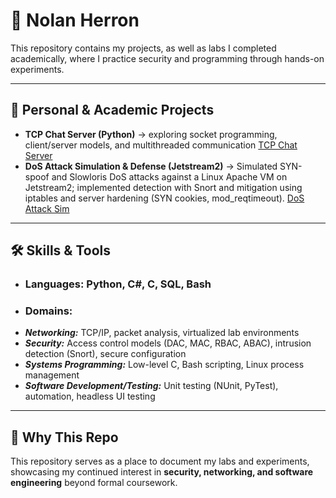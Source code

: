 # 👋 Nolan Herron  

This repository contains my projects, as well as labs I completed academically, where I practice security and programming through hands-on experiments.  

---

## 🏡 Personal & Academic Projects
- **TCP Chat Server (Python)** → exploring socket programming, client/server models, and multithreaded communication  [TCP Chat Server](https://github.com/njherron04/HomeLab/tree/main/Projects/TCP_Server)
- **DoS Attack Simulation & Defense (Jetstream2)** → Simulated SYN-spoof and Slowloris DoS attacks against a Linux Apache VM on Jetstream2; implemented detection with Snort and mitigation using iptables and server hardening (SYN cookies, mod_reqtimeout). [DoS Attack Sim](https://github.com/njherron04/HomeLab/tree/main/Projects/DoS_AttackSim)

---

## 🛠 Skills & Tools
- ### Languages: Python, C#, C, SQL, Bash  
- ### Domains:
- ***Networking:*** TCP/IP, packet analysis, virtualized lab environments  
- ***Security:*** Access control models (DAC, MAC, RBAC, ABAC), intrusion detection (Snort), secure configuration  
- ***Systems Programming:*** Low-level C, Bash scripting, Linux process management  
- ***Software Development/Testing:*** Unit testing (NUnit, PyTest), automation, headless UI testing

---

## 🎯 Why This Repo
This repository serves as a place to document my labs and experiments, showcasing my continued interest in **security, networking, and software engineering** beyond formal coursework.  

